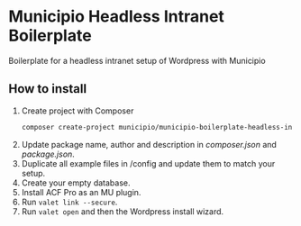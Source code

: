 # Municipio Headless Intranet Boilerplate

Boilerplate for a headless intranet setup of Wordpress with Municipio

## How to install

1. Create project with Composer
   ```bash
   composer create-project municipio/municipio-boilerplate-headless-intranet <folder>
   ```
2. Update package name, author and description in _composer.json_ and
   _package.json_.
3. Duplicate all example files in /config and update them to match your setup.
4. Create your empty database.
5. Install ACF Pro as an MU plugin.
6. Run `valet link --secure`.
7. Run `valet open` and then the Wordpress install wizard.
